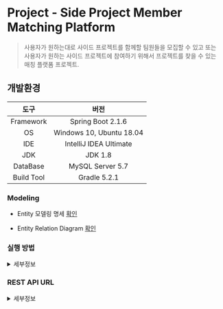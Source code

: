Project - Side Project Member Matching Platform
===

> 사용자가 원하는대로 사이드 프로젝트를 함께할 팀원들을 모집할 수 있고 또는 사용자가 원하는 사이드 프로젝트에 참여하기 위해서 프로젝트를 찾을 수 있는 매칭 플랫폼 프로젝트. 

## 개발환경

|도구|버전|
|:---:|:---:|
| Framework |Spring Boot 2.1.6 |
| OS |Windows 10, Ubuntu 18.04|
|IDE |IntelliJ IDEA Ultimate |
|JDK |JDK 1.8|
|DataBase |MySQL Server 5.7|
|Build Tool |Gradle 5.2.1|

### Modeling

* Entity 모델링 명세 [확인](https://docs.google.com/spreadsheets/d/1kbpWNSX8oapVMX6U6IQtt3sRyn1DrJNmXETlUz-EkQg/edit#gid=0)


* Entity Relation Diagram [확인](https://drive.google.com/file/d/1tmBT3GAL3OIpRocH-hIGdo70-vzptTSo/view)

### 실행 방법
<details><summary>세부정보</summary>

* 준비사항.
    
    * Gradle or IntelliJ IDEA

    * JDK (>= 1.8)

    * Spring Boot (>= 2.x)

* 저장소를 `clone`

    ```bash
    $ git clone https://github.com/perfect-matching/perfectmatching-backend.git
    ```

* 프로젝트 내 Project-Matching\src\main\resources 경로에 `application.yml` 생성.

    * 밑의 양식대로 내용을 채운 뒤, `application.yml`에 삽입.
    <br>

    ```yml
    spring:
        datasource:
            url: jdbc:mysql://localhost/본인_DB
            username: 본인_DB_User
            password: 본인_DB_User_Password
            driver-class-name: com.mysql.jdbc.Driver
        jpa:
            hibernate:
                ddl-auto: create

        data:
            web:
                pageable:
                    page-parameter: offset
    ```

* IntelliJ IDEA(>= 2018.3)에서 해당 프로젝트를 `Open`

    * 또는 터미널을 열어서 프로젝트 경로에 진입해서 다음 명령어를 실행.

    * Windows 10

        ```bash
        $ gradlew bootRun
        ```

    * Ubuntu 18.04

        ```
        $ ./gradlew bootRun
        ```

</details>

### REST API URL
<details><summary>세부정보</summary>

* 서버 URL
        
    * `https://donghun-dev.kro.kr:8083`

* GET

    |URI(자원)| HTTP(행위) | 기능(표현) |
    |:---:|:---:|:---:| 
    | `/api/projects` | [GET](https://donghun-dev.kro.kr:8083/api/projects) | DB에 있는 Project를 가져오기 위한 api |
    | `/api/projects?offset={num}` | [GET](https://donghun-dev.kro.kr:8083/api/projects?offset=1) | offset에 따른 Project들을 가져오기 위한 api |
    | `/api/projects?location={name}` | [GET](https://donghun-dev.kro.kr:8083/api/projects?location=BUSAN) | location에 따른 Project들을 가져오기 위한 api |
    | `/api/projects?location={name}&offset={num}` | [GET](https://donghun-dev.kro.kr:8083/api/projects?location=BUSAN&offset=1) | location과 offset에 따른 Project들을 가져오기 위한 api |
    | `/api/projects?position={name}` | GET | position에 따른 Project들을 가져오기 위한 api |
    | `/api/projects?position={name}&offset={num}` | GET | position과 offset에 따른 Project들을 가져오기 위한 api |
    | `/api/projects?position={name}&location={name}` | GET | position과 location에 따른 Project들을 가져오기 위한 api |
    | `/api/projects?location={name}&position&offset={num}` | GET | location과 postion 그리고 offset에 따른 Project들을 가져오기 위한 api |
    | `/api/project/{idx}` | [GET](https://donghun-dev.kro.kr:8083/api/project/1) | Project의 idx에 따라 개별로 가져오기 위한 api |
    | `/api/project/{idx}/comments` | [GET](https://donghun-dev.kro.kr:8083/api/project/1/comments) | Project에 따른 Comment들을 가져오기 위한 api |
    | `/api/project/{idx}/members` | [GET](https://donghun-dev.kro.kr:8083/api/project/1/members) | Project에 참여중인 맴버들의 정보를 가져오기 위한 api |
    | `/api/profile/{idx}` | [GET](https://donghun-dev.kro.kr:8083/api/profile/1) | idx에 따른 User의 프로필 정보를 가져오기 위한 api |
    | `/api/profile/{idx}/projects` | [GET](https://donghun-dev.kro.kr:8083/api/profile/1/projects) | idx에 따른 User의 프로필 정보 중 참여중인 프로젝트 정보를 가져오기 위한 api |
    | `/api/comment/{idx}` | [GET](https://donghun-dev.kro.kr:8083/api/comment/1) | idx에 따른 Comment를 가져오기 위한 api |

* POST

    |URI(자원)| HTTP(행위) | 기능(표현) |
    |:---:|:---:|:---:| 
    | `/api/project` | POST | Project를 생성하기 위한 요청 api |

* PUT

    |URI(자원)| HTTP(행위) | 기능(표현) |
    |:---:|:---:|:---:| 
    | `/api/project/{idx}` | PUT | Project의 idx에 따라 Project를 수정하기 위한 api |

* DELETE
    
    |URI(자원)| HTTP(행위) | 기능(표현) |
    |:---:|:---:|:---:| 
    | `/api/project/{idx}` | DELETE | Project의 idx에 따라 Projet를 삭제하기 위한 api |

</details>
